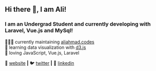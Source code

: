 ## Hi there 👋, I am Ali!
### I am an Undergrad Student and currently developing with Laravel, Vue.js and MySql!

👨🏼‍💻 currently maintaining [aliahmad.codes][website]  
🧠 learning data visualization with [d3.js][d3.js]  
💜 loving JavaScript, Vue.js, Laravel

🏡 [website][website] **|** 
🐦 [twitter][twitter] **|** 
👔 [linkedin][linkedin]

[website]: https://aliahmad.codes/
[d3.js]: https://d3js.org/
[twitter]: https://twitter.com/AliAhmadCse
[linkedin]: https://www.linkedin.com/in/aliahmaddev/



<!--
**aliahmadcse/aliahmadcse** is a ✨ _special_ ✨ repository because its `README.md` (this file) appears on your GitHub profile.

Here are some ideas to get you started:

- 🔭 I’m currently working on ...
- 🌱 I’m currently learning ...
- 👯 I’m looking to collaborate on ...
- 🤔 I’m looking for help with ...
- 💬 Ask me about ...
- 📫 How to reach me: ...
- 😄 Pronouns: ...
- ⚡ Fun fact: ...
-->
